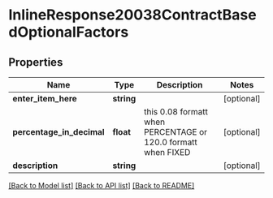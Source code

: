 # InlineResponse20038ContractBasedOptionalFactors

## Properties
Name | Type | Description | Notes
------------ | ------------- | ------------- | -------------
**enter_item_here** | **string** |  | [optional] 
**percentage_in_decimal** | **float** | this 0.08 formatt when PERCENTAGE or 120.0 formatt when FIXED | [optional] 
**description** | **string** |  | [optional] 

[[Back to Model list]](../../README.md#documentation-for-models) [[Back to API list]](../../README.md#documentation-for-api-endpoints) [[Back to README]](../../README.md)

